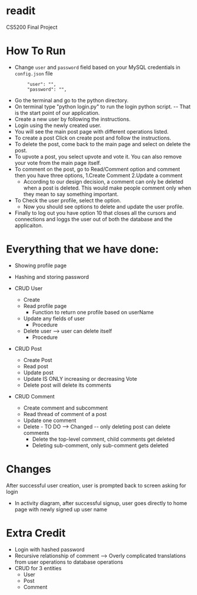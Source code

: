 # readit

CS5200 Final Project

# How To Run

- Change `user` and `password` field based on your MySQL credentials in `config.json` file

```
        "user": "",
        "password": "",

```

- Go the terminal and go to the python directory.
- On terminal type "python login.py" to run the login python script. -- That is the start point of our application.
- Create a new user by following the instructions.
- Login using the newly created user.
- You will see the main post page with different operations listed.
- To create a post Click on create post and follow the instructions.
- To delete the post, come back to the main page and select on delete the post.
- To upvote a post, you select upvote and vote it. You can also remove your vote from the main page itself.
- To comment on the post, go to Read/Comment option and comment then you have three options, 1.Create Comment 2.Update a comment
  - According to our design decision, a comment can only be deleted when a post is deleted. This would make people comment only when they mean to say something important.
- To Check the user profile, select the option.
  - Now you should see options to delete and update the user profile.
- Finally to log out you have option 10 that closes all the cursors and connections and loggs the user out of both the database and the applicaiton.

# Everything that we have done:

- Showing profile page

- Hashing and storing password

- CRUD User

  - Create
  - Read profile page
    - Function to return one profile based on userName
  - Update any fields of user
    - Procedure
  - Delete user --> user can delete itself
    - Procedure

- CRUD Post

  - Create Post
  - Read post
  - Update post
  - Update IS ONLY increasing or decreasing Vote
  - Delete post will delete its comments

- CRUD Comment
  - Create comment and subcomment
  - Read thread of comment of a post
  - Update one comment
  - Delete - TO DO --> Changed
    -- only deleting post can delete comments
    - Delete the top-level comment, child comments get deleted
    - Deleting sub-comment, only sub-comment gets deleted

# Changes

After successful user creation, user is prompted back to screen asking for login

- In activity diagram, after successful signup, user goes directly to home page with newly signed up user name

# Extra Credit

- Login with hashed password
- Recursive relationship of comment --> Overly complicated translations from user operations to database operations
- CRUD for 3 entities
  - User
  - Post
  - Comment
